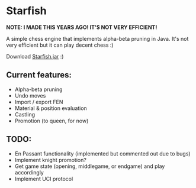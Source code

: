 # Starfish

**NOTE: I MADE THIS YEARS AGO! IT'S NOT VERY EFFICIENT!**

A simple chess engine that implements alpha-beta pruning in Java. It's not very efficient but it can play decent chess :)

Download [Starfish.jar](https://github.com/oriyonay/Starfish/raw/master/Starfish.jar) :)

## Current features:
 - Alpha-beta pruning
 - Undo moves
 - Import / export FEN
 - Material & position evaluation
 - Castling
 - Promotion (to queen, for now)

## TODO:
 - En Passant functionality (implemented but commented out due to bugs)
 - Implement knight promotion?
 - Get game state (opening, middlegame, or endgame) and play accordingly
 - Implement UCI protocol
